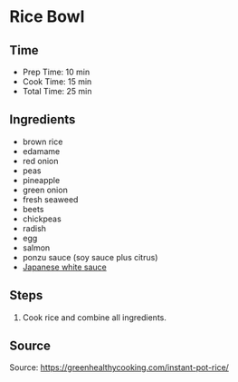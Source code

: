 # Rice Bowl

## Time

- Prep Time: 10 min
- Cook Time: 15 min
- Total Time: 25 min

## Ingredients

- brown rice
- edamame
- red onion
- peas
- pineapple
- green onion
- fresh seaweed
- beets
- chickpeas
- radish
- egg
- salmon
- ponzu sauce (soy sauce plus citrus)
- [Japanese white sauce](../sauces/japanese-white-sauce.md)

## Steps

1. Cook rice and combine all ingredients.

## Source

Source: <https://greenhealthycooking.com/instant-pot-rice/>